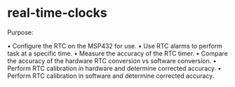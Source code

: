 # real-time-clocks
Purpose: 

• Configure the RTC on the MSP432 for use.
• Use RTC alarms to perform task at a specific time.
• Measure the accuracy of the RTC timer.
• Compare the accuracy of the hardware RTC conversion vs software conversion.
• Perform RTC calibration in hardware and determine corrected accuracy.
• Perform RTC calibration in software and determine corrected accuracy.
